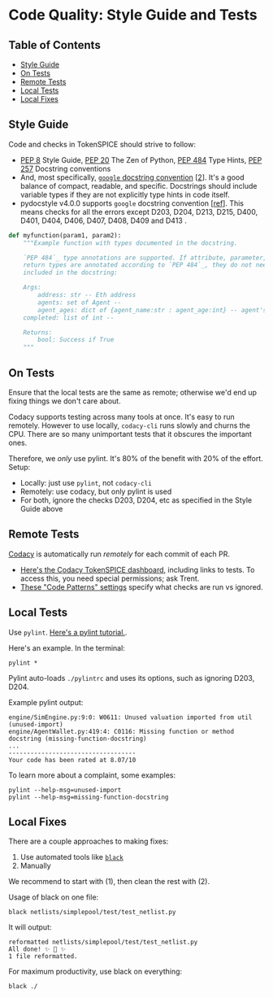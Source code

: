 # Code Quality: Style Guide and Tests

## Table of Contents

- [Style Guide](#style-guide)
- [On Tests](#tests)
- [Remote Tests](#remote-tests)
- [Local Tests](#local-tests)
- [Local Fixes](#local-fixes)

## Style Guide

Code and checks in TokenSPICE should strive to follow:
- [PEP 8](https://www.python.org/dev/peps/pep-0008/) Style Guide, [PEP 20](https://www.python.org/dev/peps/pep-0020/) The Zen of Python, [PEP 484](https://www.python.org/dev/peps/pep-0484/) Type Hints, [PEP 257](https://www.python.org/dev/peps/pep-0257/) Docstring conventions
- And, most specifically, [`google` docstring convention](https://google.github.io/styleguide/pyguide.html) [[2](https://sphinxcontrib-napoleon.readthedocs.io/en/latest/example_google.html)]. It's a good balance of compact, readable, and specific. Docstrings should include variable types if they are not explicitly type hints in code itself.
- pydocstyle v4.0.0 supports `google` docstring convention [[ref](http://www.pydocstyle.org/en/stable/error_codes.html#default-conventions)]. This means checks for all the errors except D203, D204, D213, D215, D400, D401, D404, D406, D407, D408, D409 and D413 . 


```python
def myfunction(param1, param2):
    """Example function with types documented in the docstring.

    `PEP 484`_ type annotations are supported. If attribute, parameter, and
    return types are annotated according to `PEP 484`_, they do not need to be
    included in the docstring:

    Args:
        address: str -- Eth address
        agents: set of Agent -- 
        agent_ages: dict of {agent_name:str : agent_age:int} -- agent's ages
	completed: list of int --

    Returns:
        bool: Success if True
    """
```

## On Tests

Ensure that the local tests are the same as remote; otherwise we'd end up fixing things we don't care about. 

Codacy supports testing across many tools at once. It's easy to run remotely. However to use locally, `codacy-cli` runs slowly and churns the CPU. There are so many unimportant tests that it obscures the important ones.

Therefore, we _only_ use pylint. It's 80% of the benefit with 20% of the effort. Setup:
- Locally: just use `pylint`, not `codacy-cli`
- Remotely: use codacy, but only pylint is used
- For both, ignore the checks D203, D204, etc as specified in the Style Guide above

## Remote Tests

[Codacy](https://www.codacy.com) is automatically run _remotely_ for each commit of each PR.
- [Here's the Codacy TokenSPICE dashboard](https://app.codacy.com/gh/tokenspice/tokenspice/dashboard?branch=main), including links to tests. To access this, you need special permissions; ask Trent.
- [These "Code Patterns" settings](https://app.codacy.com/gh/tokenspice/tokenspice/patterns/list) specify what checks are run vs ignored.

## Local Tests

Use `pylint`. [Here's a pylint tutorial.](https://pylint.pycqa.org/en/latest/tutorial.html).

Here's an example. In the terminal:
```console
pylint *
```

Pylint auto-loads `./pylintrc` and uses its options, such as ignoring D203, D204. 

Example pylint output:
```text
engine/SimEngine.py:9:0: W0611: Unused valuation imported from util (unused-import)
engine/AgentWallet.py:419:4: C0116: Missing function or method docstring (missing-function-docstring)
...
-----------------------------------
Your code has been rated at 8.07/10
```

To learn more about a complaint, some examples:
```console
pylint --help-msg=unused-import
pylint --help-msg=missing-function-docstring
```

## Local Fixes

There are a couple approaches to making fixes:
1. Use automated tools like [`black`](https://pypi.org/project/black/)
2. Manually

We recommend to start with (1), then clean the rest with (2).

Usage of black on one file:
```console
black netlists/simplepool/test/test_netlist.py
```

It will output:
```console
reformatted netlists/simplepool/test/test_netlist.py
All done! ✨ 🍰 ✨
1 file reformatted.
```

For maximum productivity, use black on everything:
```console
black ./
```


